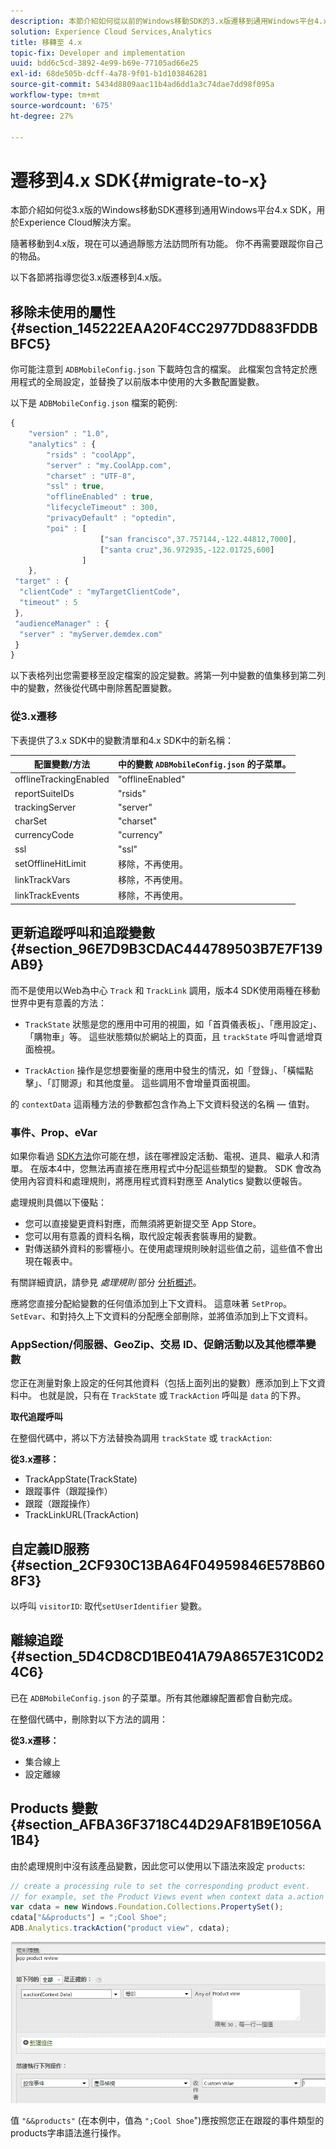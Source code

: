 ```yaml
---
description: 本節介紹如何從以前的Windows移動SDK的3.x版遷移到通用Windows平台4.x SDK以用於Experience Cloud解決方案。
solution: Experience Cloud Services,Analytics
title: 移轉至 4.x
topic-fix: Developer and implementation
uuid: bdd6c5cd-3892-4e99-b69e-77105ad66e25
exl-id: 68de505b-dcff-4a78-9f01-b1d103846281
source-git-commit: 5434d8809aac11b4ad6dd1a3c74dae7dd98f095a
workflow-type: tm+mt
source-wordcount: '675'
ht-degree: 27%

---
```


# 遷移到4.x SDK{#migrate-to-x}

本節介紹如何從3.x版的Windows移動SDK遷移到通用Windows平台4.x SDK，用於Experience Cloud解決方案。

隨著移動到4.x版，現在可以通過靜態方法訪問所有功能。 你不再需要跟蹤你自己的物品。

以下各節將指導您從3.x版遷移到4.x版。

## 移除未使用的屬性 {#section_145222EAA20F4CC2977DD883FDDBBFC5}

你可能注意到 `ADBMobileConfig.json` 下載時包含的檔案。 此檔案包含特定於應用程式的全局設定，並替換了以前版本中使用的大多數配置變數。

以下是 `ADBMobileConfig.json` 檔案的範例:

```js
{ 
    "version" : "1.0", 
    "analytics" : { 
        "rsids" : "coolApp", 
        "server" : "my.CoolApp.com", 
        "charset" : "UTF-8", 
        "ssl" : true, 
        "offlineEnabled" : true, 
        "lifecycleTimeout" : 300, 
        "privacyDefault" : "optedin", 
        "poi" : [ 
                    ["san francisco",37.757144,-122.44812,7000], 
                    ["santa cruz",36.972935,-122.01725,600] 
                ] 
    }, 
 "target" : { 
  "clientCode" : "myTargetClientCode", 
  "timeout" : 5 
 }, 
 "audienceManager" : { 
  "server" : "myServer.demdex.com" 
 } 
}
```

以下表格列出您需要移至設定檔案的設定變數。將第一列中變數的值集移到第二列中的變數，然後從代碼中刪除舊配置變數。

### 從3.x遷移

下表提供了3.x SDK中的變數清單和4.x SDK中的新名稱：

| 配置變數/方法 | 中的變數 `ADBMobileConfig.json` 的子菜單。 |
|--- |--- |
| offlineTrackingEnabled | &quot;offlineEnabled&quot; |
| reportSuiteIDs | &quot;rsids&quot; |
| trackingServer | &quot;server&quot; |
| charSet | &quot;charset&quot; |
| currencyCode | &quot;currency&quot; |
| ssl | &quot;ssl&quot; |
| setOfflineHitLimit | 移除，不再使用。 |
| linkTrackVars | 移除，不再使用。 |
| linkTrackEvents | 移除，不再使用。 |

## 更新追蹤呼叫和追蹤變數 {#section_96E7D9B3CDAC444789503B7E7F139AB9}

而不是使用以Web為中心 `Track` 和 `TrackLink` 調用，版本4 SDK使用兩種在移動世界中更有意義的方法：

* `TrackState` 狀態是您的應用中可用的視圖，如「首頁儀表板」、「應用設定」、「購物車」等。 這些狀態類似於網站上的頁面，且 `trackState` 呼叫會遞增頁面檢視。

* `TrackAction` 操作是您想要衡量的應用中發生的情況，如「登錄」、「橫幅點擊」、「訂閱源」和其他度量。 這些調用不會增量頁面視圖。

的 `contextData` 這兩種方法的參數都包含作為上下文資料發送的名稱 — 值對。

### 事件、Prop、eVar

如果你看過 [SDK方法](/help/universal-windows/c-configuration/methods.md)你可能在想，該在哪裡設定活動、電視、道具、繼承人和清單。 在版本4中，您無法再直接在應用程式中分配這些類型的變數。 SDK 會改為使用內容資料和處理規則，將應用程式資料對應至 Analytics 變數以便報告。

處理規則具備以下優點：

* 您可以直接變更資料對應，而無須將更新提交至 App Store。
* 您可以用有意義的資料名稱，取代設定報表套裝專用的變數。
* 對傳送額外資料的影響極小。在使用處理規則映射這些值之前，這些值不會出現在報表中。

有關詳細資訊，請參見 *處理規則* 部分 [分析概述](/help/universal-windows/analytics/analytics.md)。

應將您直接分配給變數的任何值添加到上下文資料。 這意味著 `SetProp`。 `SetEvar`、和對持久上下文資料的分配應全部刪除，並將值添加到上下文資料。

### AppSection/伺服器、GeoZip、交易 ID、促銷活動以及其他標準變數

您正在測量對象上設定的任何其他資料（包括上面列出的變數）應添加到上下文資料中。 也就是說，只有在 `TrackState` 或 `TrackAction` 呼叫是 `data` 的下界。

**取代追蹤呼叫**

在整個代碼中，將以下方法替換為調用 `trackState` 或 `trackAction`:

**從3.x遷移：**

* TrackAppState(TrackState)
* 跟蹤事件（跟蹤操作）
* 跟蹤（跟蹤操作）
* TrackLinkURL(TrackAction)

## 自定義ID服務 {#section_2CF930C13BA64F04959846E578B608F3}

以呼叫 `visitorID`: 取代`setUserIdentifier` 變數。

## 離線追蹤 {#section_5D4CD8CD1BE041A79A8657E31C0D24C6}

已在 `ADBMobileConfig.json` 的子菜單。所有其他離線配置都會自動完成。

在整個代碼中，刪除對以下方法的調用：

**從3.x遷移：**

* 集合線上
* 設定離線

## Products 變數 {#section_AFBA36F3718C44D29AF81B9E1056A1B4}

由於處理規則中沒有該產品變數，因此您可以使用以下語法來設定 `products`:

```js
// create a processing rule to set the corresponding product event. 
// for example, set the Product Views event when context data a.action = "product view" 
var cdata = new Windows.Foundation.Collections.PropertySet(); 
cdata["&&products"] = ";Cool Shoe"; 
ADB.Analytics.trackAction("product view", cdata);
```

![](assets/prod-view.png)

值 `"&&products"` (在本例中，值為 `";Cool Shoe`&quot;)應按照您正在跟蹤的事件類型的products字串語法進行操作。
